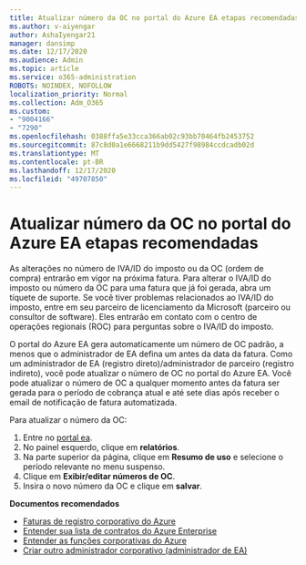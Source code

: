 ```yaml
---
title: Atualizar número da OC no portal do Azure EA etapas recomendadas
ms.author: v-aiyengar
author: AshaIyengar21
manager: dansimp
ms.date: 12/17/2020
ms.audience: Admin
ms.topic: article
ms.service: o365-administration
ROBOTS: NOINDEX, NOFOLLOW
localization_priority: Normal
ms.collection: Adm_O365
ms.custom:
- "9004166"
- "7290"
ms.openlocfilehash: 0388ffa5e33cca366ab02c93bb70464fb2453752
ms.sourcegitcommit: 87c8d0a1e6668211b9dd5427f98984ccdcadb02d
ms.translationtype: MT
ms.contentlocale: pt-BR
ms.lasthandoff: 12/17/2020
ms.locfileid: "49707850"
---
```

# <a name="update-po-number-in-azure-ea-portal---recommended-steps"></a>Atualizar número da OC no portal do Azure EA etapas recomendadas

As alterações no número de IVA/ID do imposto ou da OC (ordem de compra) entrarão em vigor na próxima fatura. Para alterar o IVA/ID do imposto ou número da OC para uma fatura que já foi gerada, abra um tíquete de suporte. Se você tiver problemas relacionados ao IVA/ID do imposto, entre em seu parceiro de licenciamento da Microsoft (parceiro ou consultor de software). Eles entrarão em contato com o centro de operações regionais (ROC) para perguntas sobre o IVA/ID do imposto. 

O portal do Azure EA gera automaticamente um número de OC padrão, a menos que o administrador de EA defina um antes da data da fatura. Como um administrador de EA (registro direto)/administrador de parceiro (registro indireto), você pode atualizar o número de OC no portal do Azure EA. Você pode atualizar o número de OC a qualquer momento antes da fatura ser gerada para o período de cobrança atual e até sete dias após receber o email de notificação de fatura automatizada.    

Para atualizar o número da OC:

1. Entre no [portal ea](https://ea.azure.com/).
1. No painel esquerdo, clique em **relatórios**.
1. Na parte superior da página, clique em **Resumo de uso** e selecione o período relevante no menu suspenso.
1. Clique em **Exibir/editar números de OC**.
1. Insira o novo número da OC e clique em **salvar**.

**Documentos recomendados** 

- [Faturas de registro corporativo do Azure](https://docs.microsoft.com/azure/billing/billing-ea-portal-enrollment-invoices) 
- [Entender sua lista de contratos do Azure Enterprise](https://docs.microsoft.com/azure/billing/billing-understand-your-bill-ea)  
- [Entender as funções corporativas do Azure](https://docs.microsoft.com/azure/billing/billing-understand-your-bill-ea) 
- [Criar outro administrador corporativo (administrador de EA)](https://docs.microsoft.com/azure/cost-management-billing/manage/ea-portal-administration#create-another-enterprise-administrator) 
